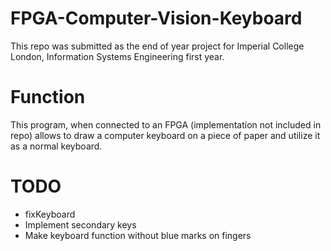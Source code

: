 # FPGA-Computer-Vision-Keyboard
This repo was submitted as the end of year project for Imperial College London, Information Systems Engineering first year.


# Function
This program, when connected to an FPGA (implementation not included in repo) allows to draw a computer keyboard on a piece of paper and utilize it as a normal keyboard. 



# TODO
- fixKeyboard
- Implement secondary keys
- Make keyboard function without blue marks on fingers
